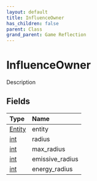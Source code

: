 ```yaml
---
layout: default
title: InfluenceOwner
has_children: false
parent: Class
grand_parent: Game Reflection
---
```

# InfluenceOwner
Description 

## Fields

| Type | Name |
|:----------|:--------------|
| [Entity](/riftbreaker-wiki/docs/game-reflection/classes/entity/) | entity |
| [int](/riftbreaker-wiki/docs/game-reflection/enums/int/) | radius |
| [int](/riftbreaker-wiki/docs/game-reflection/enums/int/) | max_radius |
| [int](/riftbreaker-wiki/docs/game-reflection/enums/int/) | emissive_radius |
| [int](/riftbreaker-wiki/docs/game-reflection/enums/int/) | energy_radius |

